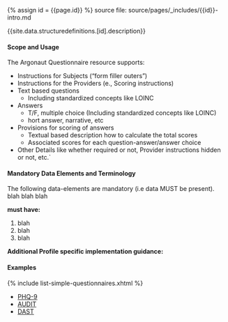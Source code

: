 {% assign id = {{page.id}} %}
source file: source/pages/\_includes/{{id}}-intro.md

{{site.data.structuredefinitions.[id].description}}

#### Scope and Usage

The Argonaut Questionnaire resource supports:

- Instructions for Subjects (“form filler outers”)
- Instructions for the Providers (e., Scoring instructions)
- Text based questions
  - Including standardized concepts like LOINC
- Answers
  - T/F, multiple choice (Including standardized concepts like LOINC)
  - hort answer, narrative, etc
- Provisions for scoring of answers
  - Textual based description how to calculate the total scores
  - Associated scores for each question-answer/answer choice
- Other Details like whether required or not, Provider instructions hidden or not, etc.`

#### Mandatory Data Elements and Terminology

The following data-elements are mandatory (i.e data MUST be present). blah blah blah

**must have:**

1. blah
1. blah
1. blah

**Additional Profile specific implementation guidance:**

#### Examples

{% include list-simple-questionnaires.xhtml %}

- [PHQ-9](Questionnaire-questionnaire-example-phq-9.html)
- [AUDIT](Questionnaire-questionnaire-example-audit.html)
- [DAST](Questionnaire-questionnaire-example-dast.html)
